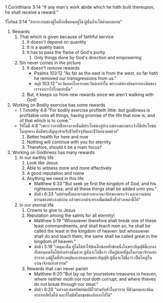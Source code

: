 1 Corinthians 3:14 "If any man's work abide which he hath built thereupon, he shall receive a reward."

1โครินธ์ 3:14 "ถ้าการงานของผู้ใดที่ก่อขึ้นทนอยู่ได้ ผู้นั้นก็จะได้ค่าตอบแทน"

1. Rewards
   1. That which is given because of faithful service
      1. It doesn't depend on quantity
      2. It is a quality basis
      3. It has to pass the flame of God's purity
         1. Only things done by God's direction and empowering
   2. Sin never comes in the picture
      1. It doesn't remove rewards
         - Psalms 103:12 "As far as the east is from the west, so far hath he removed our transgressions from us."
         - สดุดี 103:12 "ตะวันออกไกลจากตะวันตกเท่าใด พระองค์ทรงปลดการละเมิดของเราจากเราไปไกลเท่านั้น"
      2. But, it keeps us from new rewards since we aren't walking with God!
2. Working on Bodily exercise has some rewards
   - 1 Timothy 4:8 "For bodily exercise profiteth little: but godliness is profitable unto all things, having promise of the life that now is, and of that which is to come."
	- 1ทิโมธี 4:8 "เพราะว่าการฝึกทางกายนั้นมีประโยชน์อยู่บ้าง แต่ทางของพระเจ้าก็มีประโยชน์ในทุกทาง คือมีพระสัญญาสำหรับชีวิตปัจจุบันและชีวิตอนาคตด้วย"
	   1. Better health for here and now
	   2. Nothing will continue with you for eternity
	   3. Therefore, should it be a main focus?
3. Working on Godliness has many rewards
   1. In our earthly life
		1. Look like Jesus
		2. Able to witness more and more effectively
		3. A good reputation and name
		4. Anything we need in this life
	         - Matthew 6:33 "But seek ye first the kingdom of God, and his righteousness; and all these things shall be added unto you."
	         - มัทธิว 6:33 "แต่ท่านทั้งหลายจงแสวงหาอาณาจักรของพระเจ้า และความชอบธรรมของพระองค์ก่อน แล้วพระองค์จะทรงเพิ่มเติมสิ่งทั้งปวงเหล่านี้ให้"
   2. In our eternal life
		1. Crowns to give to Jesus
		2. Reputation among the saints for all eternity!
			- Matthew 5:19 "Whosoever therefore shall break one of these least commandments, and shall teach men so, he shall be called the least in the kingdom of heaven: but whosoever shall do and teach them, the same shall be called great in the kingdom of heaven."
			- มัทธิว 5:19 "เหตุฉะนั้น ผู้ใดได้ทำให้ข้อเล็กน้อยสักข้อหนึ่งในพระบัญญัตินี้เบาลง ทั้งสอนคนอื่นให้ทำอย่างนั้นด้วย ผู้นั้นจะได้ชื่อว่า เป็นผู้น้อยที่สุดในอาณาจักรแห่งสวรรค์ แต่ผู้ใดที่ประพฤติและสอนตามพระบัญญัติ ผู้นั้นจะได้ชื่อว่า เป็นใหญ่ในอาณาจักรแห่งสวรรค์"
		3. Rewards that can never parish
			- Matthew 6:20 "But lay up for yourselves treasures in heaven, where neither moth nor rust doth corrupt, and where thieves do not break through nor steal:"
			- มัทธิว 6:20 "แต่จงสะสมทรัพย์สมบัติไว้สำหรับตัวในสวรรค์ ที่ตัวมอดและสนิมทำลายเสียไม่ได้ และที่ไม่มีขโมยขุดช่องลักเอาไปได้"